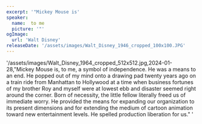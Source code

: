 ```yaml
---
excerpt: '"Mickey Mouse is'
speaker:
  name:  to me
  picture: '"'
ogImage:
  url: 'Walt Disney'
releaseDate: '/assets/images/Walt_Disney_1946_cropped_100x100.JPG'
---
```


'/assets/images/Walt_Disney_1964_cropped_512x512.jpg,2024-01-28,"Mickey Mouse is, to me, a symbol of independence. He was a means to an end. He popped out of my mind onto a drawing pad twenty years ago on a train ride from Manhattan to Hollywood at a time when business fortunes of my brother Roy and myself were at lowest ebb and disaster seemed right around the corner. Born of necessity, the little fellow literally freed us of immediate worry. He provided the means for expanding our organization to its present dimensions and for extending the medium of cartoon animation toward new entertainment levels. He spelled production liberation for us."'
